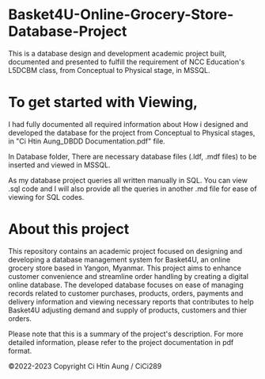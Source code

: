 # Basket4U-Online-Grocery-Store-Database-Project

This is a database design and development academic project built, documented and presented to fulfill the requirement of NCC Education's L5DCBM class, from Conceptual to Physical stage, in MSSQL.

# To get started with Viewing, 
I had fully documented all required information about How i designed and developed the database for the project from Conceptual to Physical stages, in "Ci Htin Aung_DBDD Documentation.pdf" file. 

In Database folder, There are necessary database files (.ldf, .mdf files) to be inserted and viewed in MSSQL. 

As my database project queries all written manually in SQL. You can view .sql code and I will also provide all the queries in another .md file for ease of viewing for SQL codes.

# About this project
This repository contains an academic project focused on designing and developing a database management system for Basket4U, an online grocery store based in Yangon, Myanmar. 
This project aims to enhance customer convenience and streamline order handling by creating a digital online database. 
The developed database focuses on ease of managing records related to customer purchases, products, orders, payments and delivery information and viewing necessary reports that contributes to help Basket4U adjusting demand and supply of products, customers and thier orders.


Please note that this is a summary of the project's description. For more detailed information, please refer to the project documentation in pdf format.

©2022-2023 Copyright Ci Htin Aung / CiCi289



